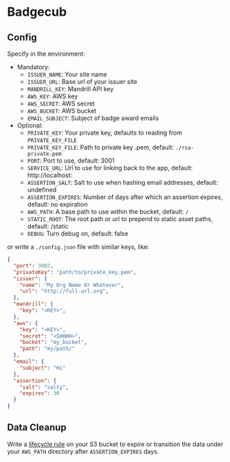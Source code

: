 # Badgecub

## Config

Specify in the environment:

* Mandatory:
    * `ISSUER_NAME`: Your site name
    * `ISSUER_URL`: Base url of your issuer site
    * `MANDRILL_KEY`: Mandrill API key
    * `AWS_KEY`: AWS key
    * `AWS_SECRET`: AWS secret
    * `AWS_BUCKET`: AWS bucket
    * `EMAIL_SUBJECT`: Subject of badge award emails
* Optional:
    * `PRIVATE_KEY`: Your private key, defaults to reading from `PRIVATE_KEY_FILE`
    * `PRIVATE_KEY_FILE`: Path to private key .pem, default: `./rsa-private.pem`
    * `PORT`: Port to use, default: 3001
    * `SERVICE_URL`: Url to use for linking back to the app, default: http://localhost:<PORT>
    * `ASSERTION_SALT`: Salt to use when hashing email addresses, default: undefined
    * `ASSERTION_EXPIRES`: Number of days after which an assertion expires, default: no expiration
    * `AWS_PATH`: A base path to use within the bucket, default: `/`
    * `STATIC_ROOT`: The root path or url to prepend to static asset paths, default: /static
    * `DEBUG`: Turn debug on, default: false

or write a `./config.json` file with similar keys, like:

``` json
{
  "port": 3002,
  "privateKey": "path/to/private_key.pem",
  "issuer": {
    "name": "My Org Name Or Whatever",
    "url": "http://full-url.org",
  },
  "mandrill": {
    "key": "<KEY>",
  },
  "aws": {
    "key": "<KEY>",
    "secret": "<SHHHH>",
    "bucket": "my_bucket",
    "path": "my/path/"
  },
  "email": {
    "subject": "Hi"
  },
  "assertion": {
    "salt": "salty",
    "expires": 30
  }
}
```

## Data Cleanup

Write a [lifecycle rule](http://docs.aws.amazon.com/AmazonS3/latest/dev/manage-lifecycle-using-console.html) on your S3 bucket to
expire or transition the data under your `AWS_PATH` directory after `ASSERTION_EXPIRES` days.
